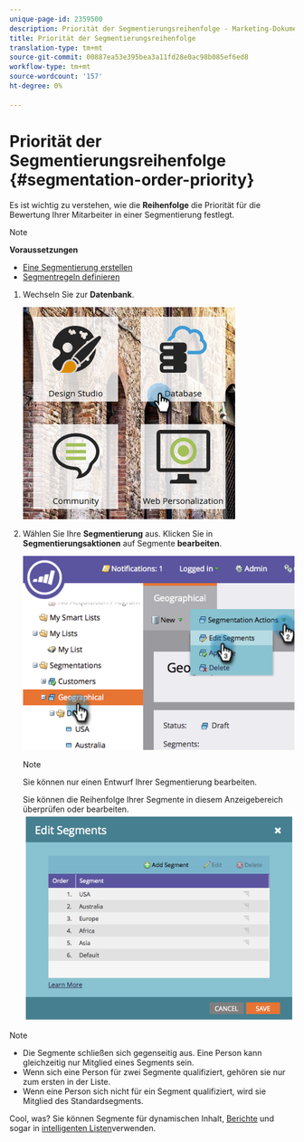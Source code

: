 ```yaml
---
unique-page-id: 2359500
description: Priorität der Segmentierungsreihenfolge - Marketing-Dokumente - Produktdokumentation
title: Priorität der Segmentierungsreihenfolge
translation-type: tm+mt
source-git-commit: 00887ea53e395bea3a11fd28e0ac98b085ef6ed8
workflow-type: tm+mt
source-wordcount: '157'
ht-degree: 0%

---
```



# Priorität der Segmentierungsreihenfolge {#segmentation-order-priority}

Es ist wichtig zu verstehen, wie die **Reihenfolge** die Priorität für die Bewertung Ihrer Mitarbeiter in einer Segmentierung festlegt.

>[!NOTE]
>
>**Voraussetzungen**
>
>* [Eine Segmentierung erstellen](create-a-segmentation.md)
>* [Segmentregeln definieren](define-segment-rules.md)

>



1. Wechseln Sie zur **Datenbank**.

   ![](assets/image2017-3-29-8-3a9-3a33.png)

1. Wählen Sie Ihre **Segmentierung** aus. Klicken Sie in **Segmentierungsaktionen** auf Segmente **bearbeiten**.

   ![](assets/image2014-9-16-10-3a11-3a55.png)

   >[!NOTE]
   >
   >Sie können nur einen Entwurf Ihrer Segmentierung bearbeiten.

   Sie können die Reihenfolge Ihrer Segmente in diesem Anzeigebereich überprüfen oder bearbeiten.
   ![](assets/image2014-9-16-10-3a12-3a3.png)

>[!NOTE]
>
>* Die Segmente schließen sich gegenseitig aus. Eine Person kann gleichzeitig nur Mitglied eines Segments sein.
>* Wenn sich eine Person für zwei Segmente qualifiziert, gehören sie nur zum ersten in der Liste.
>* Wenn eine Person sich nicht für ein Segment qualifiziert, wird sie Mitglied des Standardsegments.

>



Cool, was? Sie können Segmente für dynamischen Inhalt, [Berichte](http://docs.marketo.com/display/docs/basic+reporting) und sogar in [intelligenten Listen](http://docs.marketo.com/display/docs/smart+lists+and+static+lists)verwenden.

